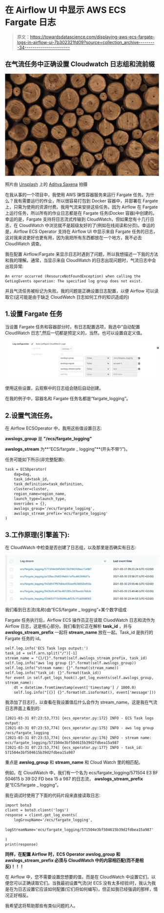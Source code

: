# 在 Airflow UI 中显示 AWS ECS Fargate 日志

> 原文：<https://towardsdatascience.com/displaying-aws-ecs-fargate-logs-in-airflow-ui-7b302321fd09?source=collection_archive---------34----------------------->

## 在气流任务中正确设置 Cloudwatch 日志组和流前缀

![](img/09c774a875332d282207af5be0b1a1c3.png)

照片由 [Unsplash](https://unsplash.com?utm_source=medium&utm_medium=referral) 上的 [Aditya Saxena](https://unsplash.com/@adityaries?utm_source=medium&utm_medium=referral) 拍摄

在我从事的一个项目中，我使用 AWS 弹性容器服务来运行 Fargate 任务。为什么？我有需要运行的作业，所以很容易打包到 Docker 容器中，并部署在 Fargate 上，只需为使用的资源付费。我用气流来安排这些任务。因为 Airflow 在 Fargate 上运行任务，所以所有的作业日志都是在 Fargate 任务(Docker 容器)中创建的。幸运的是，Fargate 支持将日志流式传输到 CloudWatch，但如果您有十几行日志，在 CloudWatch 中浏览就不是超级友好的了(例如在线阅读和分页)。幸运的是，Airflow ECS Operator 支持在 Airflow UI 中显示来自 Fargate 任务的日志，这对我来说更好也更有用，因为我把所有东西都放在一个地方，我不必去 CloudWatch 调查。

我在配置 Airflow/Fargate 来显示日志时遇到了问题，所以我想描述一下我的方法和我的理解。通常，当显示来自 CloudWatch 的日志出现问题时，气流日志中会出现异常:

```
An error occurred (ResourceNotFoundException) when calling the GetLogEvents operation: The specified log group does not exist.
```

并且气流任务被标记为失败。我的问题是正确设置日志配置，以便 Airflow 可以读取它(这可能是由于缺乏 CloudWatch 日志如何工作的知识造成的)

## 1.设置 Fargate 任务

当设置 Fargate 任务和容器部分时，有日志配置选项，我选中“自动配置 CloudWatch 日志”,然后一切都是预定义的，当然，也可以设置自定义值。

![](img/1062577174847541d16d4532c31efecc.png)

使用这些设置，云观察中的日志组会随后自动创建。

在我的例子中，容器名和 Fargate 任务名都是“fargate_logging”。

## 2.设置气流任务。

在 Airflow ECSOperator 中，我用这些值设置日志:

**awslogs_group** 是 **"/ecs/fargate_logging"**

**awslogs_stream** 为**“ECS/fargate _ logging”**(开头不带“/”)。

任务可能如下所示(非完整配置):

```
task = ECSOperator(
    dag=dag,
    task_id=task_id,
    task_definition=task_definition,
    cluster=cluster,
    region_name=region_name,
    launch_type=launch_type,
    overrides = {},
    awslogs_group='/ecs/fargate_logging',
    awslogs_stream_prefix='ecs/fargate_logging'
)
```

## 3.工作原理(引擎盖下):

在 CloudWatch 中检查是否创建了日志组，以及那里是否确实有日志:

![](img/65c77aad39cd19b15d4948bb420a28ec.png)

我们看到日志流(名称)由“ECS/fargate _ logging”+某个数字组成

Fargate 任务执行后，Airflow ECS 操作员正在读取 CluodWatch 日志和流作为 Airflow 日志，这是核心部分。我们看到它正在解析 **task_id** ，并与 **awslogs_stream_prefix** 一起将 **stream_name** 放在一起。Task_id 是执行的 Fargate 任务的 id。

```
self.log.info('ECS Task logs output:')
task_id = self.arn.split("/")[-1]
stream_name = "{}/{}".format(self.awslogs_stream_prefix, task_id)
self.log.info("aws log group {}".format(self.awslogs_group))
self.log.info("stream name: {}".format(stream_name))
self.log.info("task_id: {}".format(task_id))
for event in self.get_logs_hook().get_log_events(self.awslogs_group, stream_name):
    dt = datetime.fromtimestamp(event['timestamp'] / 1000.0)
    self.log.info("[{}] {}".format(dt.isoformat(), event['message']))
```

我添加了日志行，以查看在我设置值后什么会作为 stream_name。这是我在气流日志界面上看到的:

```
[2021-03-31 07:23:53,773] {ecs_operator.py:172} INFO - ECS Task logs output:
[2021-03-31 07:23:53,774] {ecs_operator.py:175} INFO - aws log group /ecs/fargate_logging
[2021-03-31 07:23:53,774] {ecs_operator.py:176} INFO - stream name: ecs/fargate_logging/571504e3bf504615b39d2fdbea15a987
[2021-03-31 07:23:53,774] {ecs_operator.py:177} INFO - task_id: 571504e3bf504615b39d2fdbea15a987
```

重点是 **awslog_group** 和 **stream_name** 和 Cloud Watch 里的相匹配。

例如，在 CloudWatch 中，我们有一个名为 ecs/fargate_logging/571504 E3 BF 504615 b 39 D2 FD bea 15 a 987 的日志流， **awslogs_stream_prefix** 是“ECS/fargate _ logging”。

我在调试时使用了下面的代码片段来直接读取日志:

```
import boto3
client = boto3.client('logs')
response = client.get_log_events(
    logGroupName='/ecs/fargate_logging',
    logStreamName='ecs/fargate_logging/571504e3bf504615b39d2fdbea15a987'

)
print(response)
```

**同样，在配置 Airflow 时，ECS Operator awslog_group 和 awslogs_stream_prefix 必须与 CloudWatch 中的内容相匹配(而不是相反)！！！**

在 Airflow 中，您不需要设置您想要的值，而是在 CloudWatch 中设置它们，以便您可以正确读取它们。当我最初设置气流(对 ECS 没有太多经验)时，我认为我是在为日志设置它应该如何配置(它们将如何编写)，但正如我已经强调的那样，情况正好相反。

我希望这将帮助那些有类似问题的人。